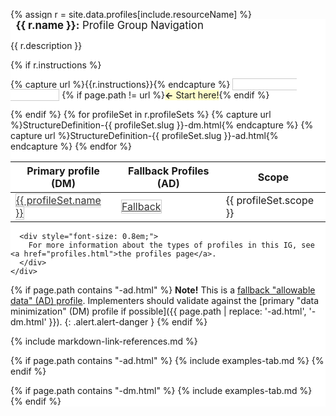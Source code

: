 {% assign r = site.data.profiles[include.resourceName]  %}
<div class="well profile-set-nav" style="background-color: #fff; margin-top: 2em; width: 100%;">
    <div style="font-size: 1.2em; margin-top: -1.7em;">
      <span style="background-color: #fff; padding-left: 0.5em; padding-right: 0.5em;"><strong>{{ r.name }}:</strong> Profile Group Navigation</span>
    </div>
    <div style="margin-top: 1em;">
      <p>{{ r.description }}</p>
      {% if r.instructions %}
      <p>
        {% capture url %}{{r.instructions}}{% endcapture %}
        <span class="{% if page.path == url %}active-page{% endif %}">
          <a href="{{ r.instructions }}" class="btn btn-success">Implementation instructions</a>
          {% if page.path != url %}<span class="highlight"><strong>&#8592;</strong> Start here!</span>{% endif %}
        </span>
      </p>
      {% endif %}
      <table class="table">
          <thead>
              <tr>
                  <th>Primary profile (DM)</th>
                  <th>Fallback Profiles (AD)</th>
                  <th>Scope</th>
              </tr>
          </thead>
          <tbody>
              {% for profileSet in r.profileSets %}
              <tr>
                  {% capture url %}StructureDefinition-{{ profileSet.slug }}-dm.html{% endcapture %}
                  <td class="{% if page.path == url %}active-page{% endif %}">
                    <a href="{{ url }}" class="btn">{{ profileSet.name }}</a>
                  </td>
                  {% capture url %}StructureDefinition-{{ profileSet.slug }}-ad.html{% endcapture %}
                  <td class="{% if page.path == url %}active-page{% endif %}">
                      <a href="{{ url }}" class="btn">Fallback</a>
                  </td>
                  <td>{{ profileSet.scope }}</td>
              </tr>
              {% endfor %}
          </tbody>
      </table>

      <div style="font-size: 0.8em;">
        For more information about the types of profiles in this IG, see <a href="profiles.html">the profiles page</a>.
      </div>
    </div>
</div>

<style>
 /* Restyle table at the top of each profile page */
  #segment-content > div > div > div > div > table.grid:first-of-type {
    color: #ababab;
    border: none;
  }
  #segment-content > div > div > div > div > table.grid:first-of-type td {
    font-size: 0.7em;
    border: none;
    padding: 0;
  }
  #segment-content > div > div > div > div > table.grid:first-of-type td p {
    font-size: 1em;
  }
  #segment-content > div > div > div > div > table.grid:first-of-type tr td:first-of-type {
    font-weight: bold;
    text-align:  right;
    padding-right:  0.5em;
  }
  #segment-content > div > div > div > div > table.grid:first-of-type tr td p:last-of-type {
    padding-bottom:  0;
    margin-bottom:  0;
  }



  .profile-set-nav .btn {
    font-size: inherit;
    font-weight: normal;
    border: 1px solid #ccc;
    color: #333;
  }
  .profile-set-nav .btn:hover {
    background-color: #e6e6e6;
    border-color: #adadad;
  }
  .highlight {
      background-color: #fffeca;
  }
  .profile-set-nav .active-page .btn, .profile-set-nav .active-page .btn:hover {
      /* background-color: #fffeca; */
      background: #fbfbfb;
      color: #da0c23;
      -webkit-box-shadow: inset 0px 0px 5px #c1c1c1;
      -moz-box-shadow: inset 0px 0px 5px #c1c1c1;
      box-shadow: inset 0px 0px 5px #c1c1c1;
      border: 0;
      cursor: not-allowed;
  }
  .profile-set-nav .btn-success {
    color: white;
  }
  .profile-set-nav .btn-success:hover {
    background-color: #449d44;
    border-color: #398439;
  }
</style>

<script>
  // If parent is inline-block, switch to inline. This will make the nav table always take up 100% width
  var parent = document.querySelector('.profile-set-nav').parentElement;
  if(parent.style.display == "inline-block") {
    parent.style.display = "inline";
  }
</script>

{% if page.path contains "-ad.html" %}
**Note!** This is a [fallback "allowable data" (AD) profile](profiles.html#data-minimization-and-privacy). Implementers should validate against the [primary "data minimization" (DM) profile if possible]({{ page.path | replace: '-ad.html', '-dm.html' }}).
{: .alert.alert-danger }
{% endif %}

{% include markdown-link-references.md %}

{% if page.path contains "-ad.html" %}
{% include examples-tab.md %}
{% endif %}

{% if page.path contains "-dm.html" %}
{% include examples-tab.md %}
{% endif %}


<script>
    // Set tab based on the anchor in URL
    var hash = window.location.hash;
    try {
        if(hash == "#tab-diff") sessionStorage.setItem('fhir-resource-tab-index', 1);
        if(hash == "#tab-snapshot") sessionStorage.setItem('fhir-resource-tab-index', 2);
        if(hash == "#tab-ms") sessionStorage.setItem('fhir-resource-tab-index', 3);

        // Default to snapshot tab
        if(!sessionStorage.getItem('fhir-resource-tab-index')) sessionStorage.setItem('fhir-resource-tab-index', 2);
    } catch(e) { }

    // Make it so that clicking the tabs also sets the anchor in the url
    document.addEventListener("DOMContentLoaded", function() {
        $('#tabs .ui-tabs-nav li').click(function() {
            var id = $(this).children('a').attr('id');
            if(id == "ui-id-2") window.location.hash = "#tab-diff";
            if(id == "ui-id-3") window.location.hash = "#tab-snapshot";
            if(id == "ui-id-4") window.location.hash = "#tab-ms";
        })
    });

    // Make gender invariant more visible
    if(window.location.pathname.split('/').pop() == 'StructureDefinition-shc-patient-general-ad.html') {
      document.addEventListener('DOMContentLoaded', function() {
        var newPageName = window.location.pathname.split('/').pop().replace('.html', '-definitions.html');
        jQuery('#tabs span:contains("use-only-if-required-by-law")').css('color', 'red');
        // Code point 60 is the "less than sign" -- putting the character directly in caused a
        // parsing error with the IG Publisher's facility for validating HTML.
        var lessThanSign = String.fromCodePoint(60)
        var toAppend = `. For more information see here ${lessThanSign}a href="${newPageName}#Patient.gender">here${lessThanSign}/a>.`
        jQuery('#tabs span:contains("use-only-if-required-by-law")').parent().append(toAppend);
      });
    }
</script>
